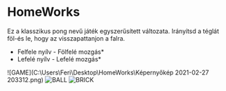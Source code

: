 # HomeWorks
 
 Ez a klasszikus pong nevű játék egyszerűsített változata. Irányítsd a téglát föl-és le, hogy az visszapattanjon a falra.
 * Felfele nyílv - Fölfelé mozgás*
 * Lefelé nyílv 	- Lefelé mozgás*
 
![GAME](C:\Users\Feri\Desktop\HomeWorks\Képernyőkép 2021-02-27 203312.png)
![BALL](https://freesvg.org/img/rainbow_sphere.png)
![BRICK](https://i.pinimg.com/originals/e8/b6/69/e8b66924592e1115398fe4a53bd6415c.jpg)


